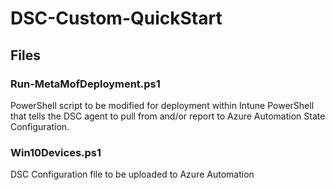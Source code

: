# DSC-Custom-QuickStart

## Files

### Run-MetaMofDeployment.ps1

PowerShell script to be modified for deployment within Intune PowerShell that tells the DSC agent to pull from and/or report to Azure Automation State Configuration.

### Win10Devices.ps1

DSC Configuration file to be uploaded to Azure Automation
